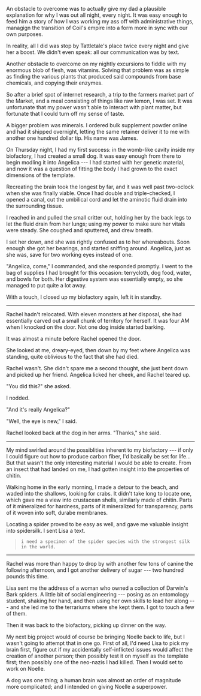 An obstacle to overcome was to actually give my dad a plausible explanation for why
I was out all night, every night. It was easy enough to feed him a story of how I was
working my ass off with administrative things, managign the transition of Coil's empire
into a form more in sync with our own purposes.

In reality, all I did was stop by Tattletale's place twice every night and give her a boost.
We didn't even speak: all our communication was by text.

Another obstacle to overcome on my nightly excursions to fiddle with my enormous blob of
flesh, was vitamins. Solving that problem was as simple as finding the various plants
that produced said compounds from base chemicals, and copying their enzymes.

So after a brief spot of internet research, a trip to the farmers market part of
the Market, and a meal consisting of things like raw lemon, I was set. It was unfortunate
that my power wasn't able to interact with plant matter, but fortunate that I could
turn off my sense of taste.

A bigger problem was minerals. I ordered bulk supplement powder
online and had it shipped overnight, letting the same retainer deliver it to me with another
one hundred dollar tip. His name was James.

On Thursday night, I had my first success: in the womb-like cavity inside my biofactory,
I had created a small dog. It was easy enough from there to begin modling it into Angelica ---
I had started with her genetic material, and now it was a question of fitting the body I
had grown to the exact dimensions of the template.

Recreating the brain took the longest by far, and it was well past two-oclock when she
was finally viable. Once I had double and triple-checked, I opened a canal, cut the
umbilical cord and let the aminotic fluid drain into the surrounding tissue.

I reached in and pulled the small critter out, holding her by the back legs to let the
fluid drain from her lungs; using my power to make sure her vitals were steady. She
coughed and sputtered, and drew breath.

I set her down, and she was rightly confused as to her whereabouts. Soon enough she
got her bearings, and started sniffing around. Angelica, just as she was, save for two
working eyes instead of one.

"Angelica, come," I commanded, and she responded promptly. I went to the bag of supplies I had
brought for this occasion: terrycloth, dog food, water, and bowls for both. Her digestive system was
essentially empty, so she managed to put quite a lot away.

With a touch, I closed up my biofactory again, left it in standby.

----

Rachel hadn't relocated. With eleven monsters at her disposal, she had essentially carved out a
small chunk of territory for herself. It was four AM when I knocked on the door. Not one dog
inside started barking.

It was almost a minute before Rachel opened the door.

She looked at me, dreary-eyed, then down by my feet where Angelica was standing, quite
oblivious to the fact that she had died.

Rachel wasn't. She didn't spare me a second thought, she just bent down and picked up
her friend. Angelica licked her cheek, and Rachel teared up.

"You did this?" she asked.

I nodded.

"And it's really Angelica?"

"Well, the eye is new," I said.

Rachel looked back at the dog in her arms. "Thanks," she said.

----

My mind swirled around the possiblities inherent to my biofactory --- if only I could figure out
how to produce carbon fiber, I'd basically be set for life... But that wasn't the only
interesting material I would be able to create. From an insect that had landed on me, I had
gotten insight into the properties of chitin.

Walking home in the early morning, I made a detour to the beach, and waded into the shallows,
looking for crabs. It didn't take long to locate one, which gave me a view into crustacean shells,
similarly made of chitin. Parts of it mineralized for hardness, parts of it mineralized for transparency,
parts of it woven into soft, durabe membranes.

Locating a spider proved to be easy as well, and gave me valuable insight into spidersilk.
I sent Lisa a text.

> ~~~
> i need a specimen of the spider species with the strongest silk in the world.
> ~~~

----

Rachel was more than happy to drop by with another few tons of canine the following afternoon,
and I got another delivery of sugar --- two hundred pounds this time.

Lisa sent me the address of a woman who owned a collection of Darwin's Bark spiders. A little
bit of social engineering --- posing as an entomology student, shaking her hand, and then using
her own skills to lead her along --- and she led me to the terrariums where she kept them.
I got to touch a few of them.

Then it was back to the biofactory, picking up dinner on the way.

My next big project would of course be bringing Noelle back to life, but I wasn't going to attempt
that in one go. First of all, I'd need Lisa to pick my brain first, figure out if my accidentally
self-inflicted issues would affect the creation of another person; then possibly test it on myself
as the template first; then possibly one of the neo-nazis I had killed. Then I would set to work
on Noelle. 

A dog was one thing; a human brain was almost an order of magnitude more complicated; and I intended
on giving Noelle a superpower.
